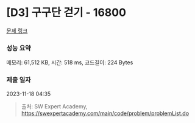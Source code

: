 # [D3] 구구단 걷기 - 16800 

[문제 링크](https://swexpertacademy.com/main/code/problem/problemDetail.do?contestProbId=AYaf9W8afyMDFAQ9) 

### 성능 요약

메모리: 61,512 KB, 시간: 518 ms, 코드길이: 224 Bytes

### 제출 일자

2023-11-18 04:35



> 출처: SW Expert Academy, https://swexpertacademy.com/main/code/problem/problemList.do